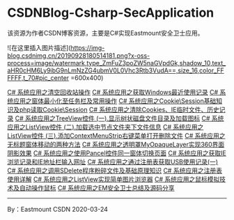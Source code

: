 # CSDNBlog-Csharp-SecApplication
该资源为作者CSDN博客资源，主要是C#实现Eastmount安全卫士应用。


![在这里插入图片描述](https://img-blog.csdnimg.cn/20190928180514181.png?x-oss-process=image/watermark,type_ZmFuZ3poZW5naGVpdGk,shadow_10,text_aHR0cHM6Ly9ibG9nLmNzZG4ubmV0L0Vhc3Rtb3VudA==,size_16,color_FFFFFF,t_70#pic_center =600x400)


[C# 系统应用之清空回收站操作](https://blog.csdn.net/Eastmount/article/details/18414935)
[C# 系统应用之获取Windows最近使用记录](https://blog.csdn.net/Eastmount/article/details/18474655)
[C# 系统应用之窗体最小化至任务栏及常用操作](https://blog.csdn.net/Eastmount/article/details/18604721)
[C# 系统应用之Cookie\Session基础知识及php读取Cookie\Session](https://blog.csdn.net/Eastmount/article/details/18767773)
[C# 系统应用之清除Cookies、IE临时文件、历史记录](https://blog.csdn.net/Eastmount/article/details/18821221)
[C# 系统应用之TreeView控件 (一).显示树状磁盘文件目录及加载图标](https://blog.csdn.net/Eastmount/article/details/19453107)
[C# 系统应用之ListView控件 (二).加载选中节点文件夹下文件信息](https://blog.csdn.net/Eastmount/article/details/21241313)
[C# 系统应用之ListView控件 (三).添加ContextMenuStrip右键菜单打开删除文件](https://blog.csdn.net/Eastmount/article/details/27264295)
[C# 系统应用之无标题窗体移动的两种方法](https://blog.csdn.net/Eastmount/article/details/20707363)
[C# 系统应用之透明罩MyOpaqueLayer实现360界面阴影效果](https://blog.csdn.net/Eastmount/article/details/20914999)
[C# 系统应用之使用Pancel控件同一窗体切换页面](https://blog.csdn.net/Eastmount/article/details/21461275)
[C# 系统应用之获取IE浏览记录和IE地址栏输入网址](https://blog.csdn.net/Eastmount/article/details/22830903)
[C# 系统应用之通过注册表获取USB使用记录(一)](https://blog.csdn.net/Eastmount/article/details/23136821)
[C# 系统应用之调用SDelete程序粉碎文件及基础原理知识](https://blog.csdn.net/Eastmount/article/details/23792823)
[C# 系统应用之注册表使用详解](https://blog.csdn.net/Eastmount/article/details/25428405)
[C# 系统应用之ListView实现简单图片浏览器](https://blog.csdn.net/Eastmount/article/details/39958829)
[C# 系统应用之鼠标模拟技术及自动操作鼠标](https://blog.csdn.net/Eastmount/article/details/40021375)
[C# 系统应用之EM安全卫士总结及源码分享](https://blog.csdn.net/Eastmount/article/details/45030593)


---

By：Eastmount CSDN 2020-03-24


